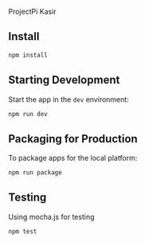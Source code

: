 ProjectPi Kasir


## Install 

``` bash
npm install
```


## Starting Development

Start the app in the `dev` environment:

```bash
npm run dev
```


## Packaging for Production

To package apps for the local platform:

```bash
npm run package
```


## Testing 

Using mocha.js for testing

```bash
npm test 
```

